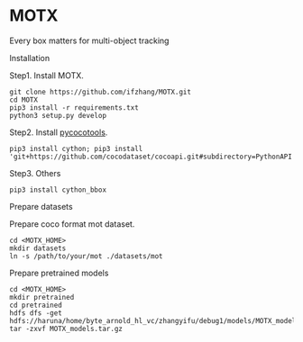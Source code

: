 # MOTX
Every box matters for multi-object tracking

<summary>Installation</summary>

Step1. Install MOTX.
```shell
git clone https://github.com/ifzhang/MOTX.git
cd MOTX
pip3 install -r requirements.txt
python3 setup.py develop
```

Step2. Install [pycocotools](https://github.com/cocodataset/cocoapi).

```shell
pip3 install cython; pip3 install 'git+https://github.com/cocodataset/cocoapi.git#subdirectory=PythonAPI'
```

Step3. Others
```shell
pip3 install cython_bbox
```

<summary>Prepare datasets</summary>

Prepare coco format mot dataset.
```shell
cd <MOTX_HOME>
mkdir datasets
ln -s /path/to/your/mot ./datasets/mot
```


<summary>Prepare pretrained models</summary>

```shell
cd <MOTX_HOME>
mkdir pretrained
cd pretrained
hdfs dfs -get hdfs://haruna/home/byte_arnold_hl_vc/zhangyifu/debug1/models/MOTX_models.tar.gz
tar -zxvf MOTX_models.tar.gz
```

